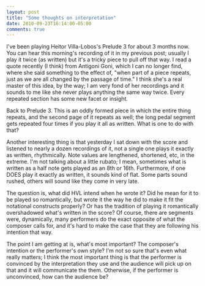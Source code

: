 ```yaml
---
layout: post
title: "Some thoughts on interpretation"
date: 2010-09-23T16:14:00-05:00
comments: true
---
```


I've been playing Heitor Villa-Lobos's Prelude 3 for about 3 months now. You can hear this morning's recording of it in my previous post; usually I play it twice (as written) but it's a tricky piece to pull off that way. I read a quote recently (I think) from Antigoni Goni, which I can no longer find, where she said something to the effect of, "when part of a piece repeats, just as we are all changed by the passage of time." I think she's a real master of this idea, by the way; I am very fond of her recordings and it sounds to me like she never plays anything the same way twice. Every repeated section has some new facet or insight.

Back to Prelude 3. This is an oddly formed piece in which the entire thing repeats, and the second page of it repeats as well; the long pedal segment gets repeated four times if you play it all as written. What is one to do with that?

Another interesting thing is that yesterday I sat down with the score and listened to nearly a dozen recordings of it, not a single one plays it exactly as written, rhythmically. Note values are lengthened, shortened, etc, in the extreme. I'm not talking about a little rubato; I mean, sometimes what is written as a half note gets played as an 8th or 16th. Furthermore, if one DOES play it exactly as written, it sounds kind of flat. Some parts sound rushed, others will sound like they come in very late.

The question is, what did HVL intend when he wrote it? Did he mean for it to be played so romantically, but wrote it the way he did to make it fit the notational constructs properly? Or has the tradition of playing it romantically overshadowed what's written in the score? Of course, there are segments were, dynamically, many performers do the exact opposite of what the composer calls for, and it's hard to make the case that they are following his intention that way.

The point I am getting at is, what's most important? The composer's intention or the performer's own style? I'm not so sure that's even what really matters; I think the most important thing is that the performer is convinced by the interpretation they use and the audience will pick up on that and it will communicate the them. Otherwise, if the performer is unconvinced, how can the audience be?

